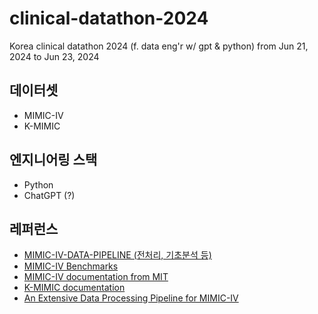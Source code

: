 # clinical-datathon-2024
Korea clinical datathon 2024 (f. data eng'r w/ gpt & python) from Jun 21, 2024 to Jun 23, 2024

## 데이터셋
- MIMIC-IV
- K-MIMIC

## 엔지니어링 스택
- Python
- ChatGPT (?)

## 레퍼런스

  - [MIMIC-IV-DATA-PIPELINE (전처리, 기초분석 등)](https://github.com/healthylaife/MIMIC-IV-Data-Pipeline/blob/main/mainPipeline.ipynb)
  - [MIMIC-IV Benchmarks](https://github.com/vincenzorusso3/mimic-iv-benchmarks)
  - [MIMIC-IV documentation from MIT](https://mimic.mit.edu/docs/iv/)
  - [K-MIMIC documentation](https://sites.google.com/view/k-mimic)
  - [An Extensive Data Processing Pipeline for MIMIC-IV](https://arxiv.org/abs/2204.13841)
